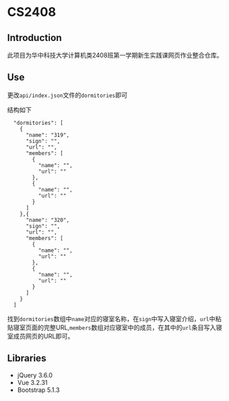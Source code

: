 # CS2408
## Introduction
此项目为华中科技大学计算机类2408班第一学期新生实践课网页作业整合仓库。
## Use
更改`api/index.json`文件的`dormitories`即可

结构如下
````
  "dormitories": [
    {
      "name": "319",
      "sign": "",
      "url": "",
      "members": [
        {
          "name": "",
          "url": ""
        },
        {
          "name": "",
          "url": ""
        }
      ]
    },{
      "name": "320",
      "sign": "",
      "url": "",
      "members": [
        {
          "name": "",
          "url": ""
        },
        {
          "name": "",
          "url": ""
        }
      ]
    }
  ]
````
找到`dormitories`数组中`name`对应的寝室名称，在`sign`中写入寝室介绍，`url`中粘贴寝室页面的完整URL,`members`数组对应寝室中的成员，在其中的`url`条目写入寝室成员网页的URL即可。
## Libraries
- jQuery 3.6.0
- Vue 3.2.31
- Bootstrap 5.1.3